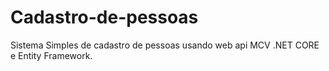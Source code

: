 # Cadastro-de-pessoas
Sistema Simples de cadastro de pessoas usando web api MCV .NET CORE e Entity Framework.
